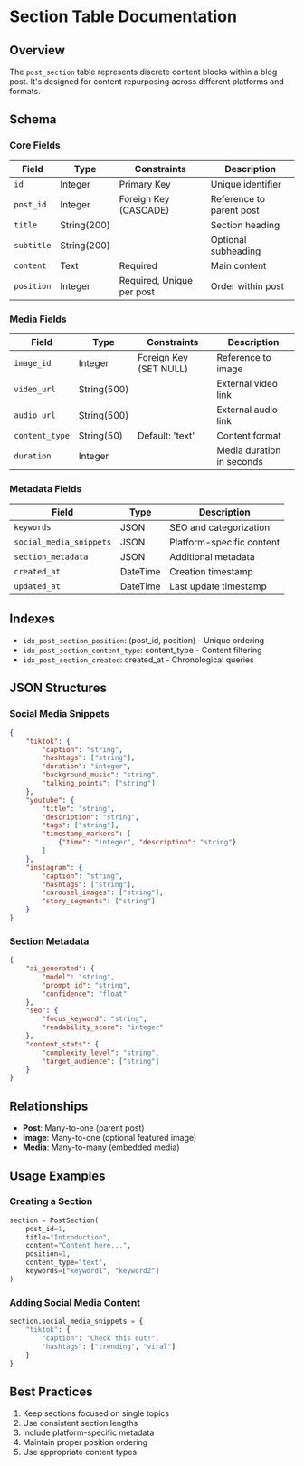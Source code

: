 # Section Table Documentation

## Overview
The `post_section` table represents discrete content blocks within a blog post. It's designed for content repurposing across different platforms and formats.

## Schema

### Core Fields
| Field | Type | Constraints | Description |
|-------|------|-------------|-------------|
| `id` | Integer | Primary Key | Unique identifier |
| `post_id` | Integer | Foreign Key (CASCADE) | Reference to parent post |
| `title` | String(200) | | Section heading |
| `subtitle` | String(200) | | Optional subheading |
| `content` | Text | Required | Main content |
| `position` | Integer | Required, Unique per post | Order within post |

### Media Fields
| Field | Type | Constraints | Description |
|-------|------|-------------|-------------|
| `image_id` | Integer | Foreign Key (SET NULL) | Reference to image |
| `video_url` | String(500) | | External video link |
| `audio_url` | String(500) | | External audio link |
| `content_type` | String(50) | Default: 'text' | Content format |
| `duration` | Integer | | Media duration in seconds |

### Metadata Fields
| Field | Type | Description |
|-------|------|-------------|
| `keywords` | JSON | SEO and categorization |
| `social_media_snippets` | JSON | Platform-specific content |
| `section_metadata` | JSON | Additional metadata |
| `created_at` | DateTime | Creation timestamp |
| `updated_at` | DateTime | Last update timestamp |

## Indexes
- `idx_post_section_position`: (post_id, position) - Unique ordering
- `idx_post_section_content_type`: content_type - Content filtering
- `idx_post_section_created`: created_at - Chronological queries

## JSON Structures

### Social Media Snippets
```json
{
    "tiktok": {
        "caption": "string",
        "hashtags": ["string"],
        "duration": "integer",
        "background_music": "string",
        "talking_points": ["string"]
    },
    "youtube": {
        "title": "string",
        "description": "string",
        "tags": ["string"],
        "timestamp_markers": [
            {"time": "integer", "description": "string"}
        ]
    },
    "instagram": {
        "caption": "string",
        "hashtags": ["string"],
        "carousel_images": ["string"],
        "story_segments": ["string"]
    }
}
```

### Section Metadata
```json
{
    "ai_generated": {
        "model": "string",
        "prompt_id": "string",
        "confidence": "float"
    },
    "seo": {
        "focus_keyword": "string",
        "readability_score": "integer"
    },
    "content_stats": {
        "complexity_level": "string",
        "target_audience": ["string"]
    }
}
```

## Relationships
- **Post**: Many-to-one (parent post)
- **Image**: Many-to-one (optional featured image)
- **Media**: Many-to-many (embedded media)

## Usage Examples

### Creating a Section
```python
section = PostSection(
    post_id=1,
    title="Introduction",
    content="Content here...",
    position=1,
    content_type="text",
    keywords=["keyword1", "keyword2"]
)
```

### Adding Social Media Content
```python
section.social_media_snippets = {
    "tiktok": {
        "caption": "Check this out!",
        "hashtags": ["trending", "viral"]
    }
}
```

## Best Practices
1. Keep sections focused on single topics
2. Use consistent section lengths
3. Include platform-specific metadata
4. Maintain proper position ordering
5. Use appropriate content types 